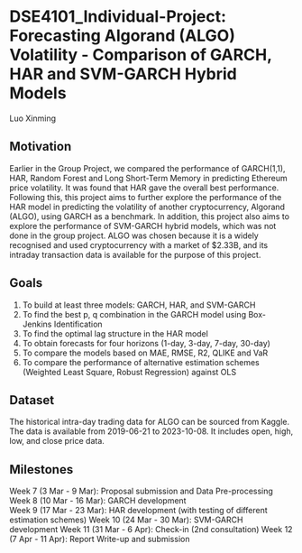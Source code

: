 # DSE4101_Individual-Project: Forecasting Algorand (ALGO) Volatility - Comparison of GARCH, HAR and SVM-GARCH Hybrid Models  

Luo Xinming

## Motivation 

Earlier in the Group Project, we compared the performance of GARCH(1,1), HAR, Random Forest and 
Long Short-Term Memory in predicting Ethereum price volatility. It was found that HAR gave the overall 
best performance. Following this, this project aims to further explore the performance of the HAR model 
in predicting the volatility of another cryptocurrency, Algorand (ALGO), using GARCH as a benchmark. 
In addition, this project also aims to explore the performance of SVM-GARCH hybrid models, which was 
not done in the group project. ALGO was chosen because it is a widely recognised and used 
cryptocurrency with a market of $2.33B, and its intraday transaction data is available for the purpose of 
this project.  

## Goals 

1. To build at least three models: GARCH, HAR, and SVM-GARCH 
2. To find the best p, q combination in the GARCH model using Box-Jenkins Identification 
3. To find the optimal lag structure in the HAR model  
4. To obtain forecasts for four horizons (1-day, 3-day, 7-day, 30-day) 
5. To compare the models based on MAE, RMSE, R2, QLIKE and VaR 
6. To compare the performance of alternative estimation schemes (Weighted Least Square, Robust 
Regression) against OLS

## Dataset 
The historical intra-day trading data for ALGO can be sourced from Kaggle. The data is available from 
2019-06-21 to 2023-10-08. It includes open, high, low, and close price data. 

## Milestones 
Week 7 (3 Mar - 9 Mar): Proposal submission and Data Pre-processing 
Week 8 (10 Mar - 16 Mar): GARCH development  
Week 9 (17 Mar - 23 Mar): HAR development (with testing of different estimation schemes) 
Week 10 (24 Mar - 30 Mar): SVM-GARCH development 
Week 11 (31 Mar - 6 Apr): Check-in (2nd consultation) 
Week 12 (7 Apr - 11 Apr): Report Write-up and submission  
